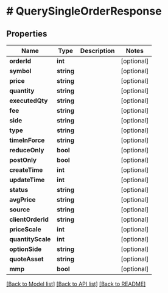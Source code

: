 # # QuerySingleOrderResponse

## Properties

Name | Type | Description | Notes
------------ | ------------- | ------------- | -------------
**orderId** | **int** |  | [optional]
**symbol** | **string** |  | [optional]
**price** | **string** |  | [optional]
**quantity** | **string** |  | [optional]
**executedQty** | **string** |  | [optional]
**fee** | **string** |  | [optional]
**side** | **string** |  | [optional]
**type** | **string** |  | [optional]
**timeInForce** | **string** |  | [optional]
**reduceOnly** | **bool** |  | [optional]
**postOnly** | **bool** |  | [optional]
**createTime** | **int** |  | [optional]
**updateTime** | **int** |  | [optional]
**status** | **string** |  | [optional]
**avgPrice** | **string** |  | [optional]
**source** | **string** |  | [optional]
**clientOrderId** | **string** |  | [optional]
**priceScale** | **int** |  | [optional]
**quantityScale** | **int** |  | [optional]
**optionSide** | **string** |  | [optional]
**quoteAsset** | **string** |  | [optional]
**mmp** | **bool** |  | [optional]

[[Back to Model list]](../../README.md#models) [[Back to API list]](../../README.md#endpoints) [[Back to README]](../../README.md)
